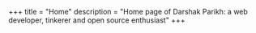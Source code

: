 +++
title = "Home"
description = "Home page of Darshak Parikh: a web developer, tinkerer and open source enthusiast"
+++
